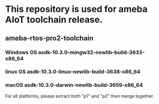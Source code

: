 # This repository is used for ameba AIoT toolchain release. 
## ameba-rtos-pro2-toolchain
### Windows OS        asdk-10.3.0-mingw32-newlib-build-3633-x86_64
### linux OS        asdk-10.3.0-linux-newlib-build-3638-x86_64
### macOS        asdk-10.3.0-darwin-newlib-build-3659-x86_64
For all platforms, please extract both "p1" and "p2" then merge together.

